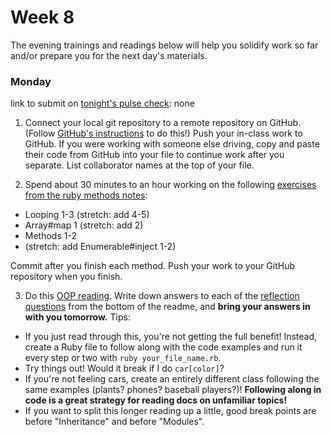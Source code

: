 # Week 8

The evening trainings and readings below will help you solidify work so far and/or prepare you for the next day's materials.


### Monday

link to submit on [tonight's pulse check](https://docs.google.com/forms/d/e/1FAIpQLScicQdZtf2JLFw4O-u618YhNeaJ7sJXVN36ybzO7pnaV359QA/viewform?usp=sf_link): none

1. Connect your local git repository to a remote repository on GitHub.  (Follow [GitHub's instructions](https://help.github.com/articles/adding-an-existing-project-to-github-using-the-command-line/) to do this!) Push your in-class work to GitHub. If you were working with someone else driving, copy and paste their code from GitHub into your file to continue work after you separate. List collaborator names at the top of your file. 

2. Spend about 30 minutes to an hour working on the following [exercises from the ruby methods notes](https://github.com/sf-wdi-37/ruby-methods/blob/master/exercises.md):

- Looping 1-3 (stretch: add 4-5)
- Array#map 1 (stretch: add 2)
- Methods 1-2
- (stretch: add Enumerable#inject 1-2)

Commit after you finish each method. Push your work to your GitHub repository when you finish. 

3. Do this [OOP reading](https://github.com/sf-wdi-37/ruby-oop-reading). Write down answers to each of the [reflection questions](https://github.com/sf-wdi-37/ruby-oop-reading#reflection-questions) from the bottom of the readme, and **bring your answers in with you tomorrow.**  Tips:
  * If you just read through this, you're not getting the full benefit!  Instead, create a Ruby file to follow along with the code examples and run it every step or two with `ruby your_file_name.rb`.  
  * Try things out! Would it break if I do `car[color]`?  
  * If you're not feeling cars, create an entirely different class following the same examples (plants? phones? baseball players?)!  **Following along in code is a great strategy for reading docs on unfamiliar topics!**  
  * If you want to split this longer reading up a little, good break points are before "Inheritance" and before "Modules".
  



<!--
### Tuesday

link to submit on [tonight's pulse check](https://docs.google.com/forms/d/e/1FAIpQLScicQdZtf2JLFw4O-u618YhNeaJ7sJXVN36ybzO7pnaV359QA/viewform?usp=sf_link): none


### Wednesday

link to submit on [tonight's pulse check](https://docs.google.com/forms/d/e/1FAIpQLScicQdZtf2JLFw4O-u618YhNeaJ7sJXVN36ybzO7pnaV359QA/viewform?usp=sf_link): none


### Thursday

link to submit on [tonight's pulse check](https://docs.google.com/forms/d/e/1FAIpQLScicQdZtf2JLFw4O-u618YhNeaJ7sJXVN36ybzO7pnaV359QA/viewform?usp=sf_link): none


### Weekend

link to submit on [tonight's pulse check](https://docs.google.com/forms/d/e/1FAIpQLScicQdZtf2JLFw4O-u618YhNeaJ7sJXVN36ybzO7pnaV359QA/viewform?usp=sf_link): none


-->
